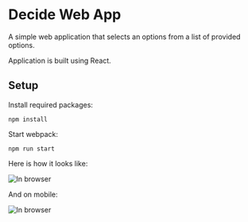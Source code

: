 # Decide Web App

A simple web application that selects an options from a list of provided options.

Application is built using React.

## Setup

Install required packages:

```npm install```

Start webpack:

```npm run start```


Here is how it looks like:

![In browser](/screens/web.png)

And on mobile:

![In browser](/screens/on_mobile.png)
